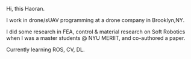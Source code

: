 Hi, this Haoran.

I work in drone/sUAV programming at a drone company in Brooklyn,NY.

I did some research in FEA, control & material research on Soft Robotics when I was a master students @ NYU MERIIT, and co-authored a paper.

Currently learning ROS, CV, DL.


<!---
Rand0409/Rand0409 is a ✨ special ✨ repository because its `README.md` (this file) appears on your GitHub profile.
You can click the Preview link to take a look at your changes.
--->
